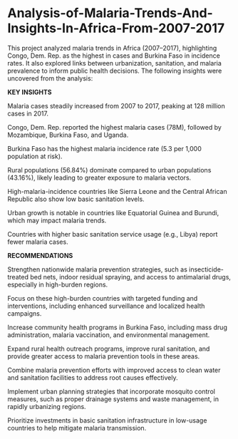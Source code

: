 # Analysis-of-Malaria-Trends-And-Insights-In-Africa-From-2007-2017
This project analyzed malaria trends in Africa (2007–2017), highlighting Congo, Dem. Rep. as the highest in cases and Burkina Faso in incidence rates. It also explored links between urbanization, sanitation, and malaria prevalence to inform public health decisions. The following insights were uncovered from the analysis:

**KEY INSIGHTS**

Malaria cases steadily increased from 2007 to 2017, peaking at 128 million cases in 2017.

Congo, Dem. Rep. reported the highest malaria cases (78M), followed by Mozambique, Burkina Faso, and Uganda.

Burkina Faso has the highest malaria incidence rate (5.3 per 1,000 population at risk).

Rural populations (56.84%) dominate compared to urban populations (43.16%), likely leading to greater exposure to malaria vectors.

High-malaria-incidence countries like Sierra Leone and the Central African Republic also show low basic sanitation levels.

Urban growth is notable in countries like Equatorial Guinea and Burundi, which may impact malaria trends.

Countries with higher basic sanitation service usage (e.g., Libya) report fewer malaria cases.

**RECOMMENDATIONS**

Strengthen nationwide malaria prevention strategies, such as insecticide-treated bed nets, indoor residual spraying, and access to antimalarial drugs, especially in high-burden regions.

Focus on these high-burden countries with targeted funding and interventions, including enhanced surveillance and localized health campaigns.

Increase community health programs in Burkina Faso, including mass drug administration, malaria vaccination, and environmental management.

Expand rural health outreach programs, improve rural sanitation, and provide greater access to malaria prevention tools in these areas.

Combine malaria prevention efforts with improved access to clean water and sanitation facilities to address root causes effectively.

Implement urban planning strategies that incorporate mosquito control measures, such as proper drainage systems and waste management, in rapidly urbanizing regions.

Prioritize investments in basic sanitation infrastructure in low-usage countries to help mitigate malaria transmission.
